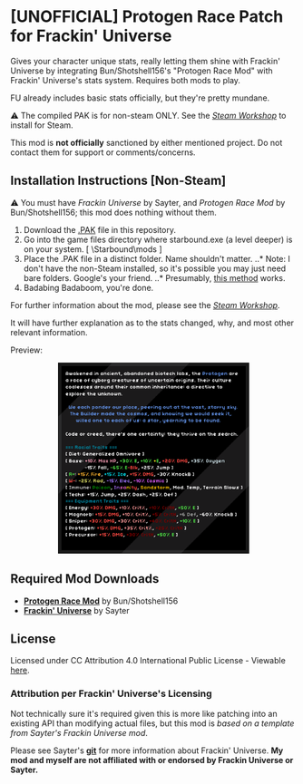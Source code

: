 # [UNOFFICIAL] Protogen Race Patch for Frackin' Universe
Gives your character unique stats, really letting them shine with Frackin' Universe by integrating Bun/Shotshell156's "Protogen Race Mod" with Frackin' Universe's stats system. Requires both mods to play.

FU already includes basic stats officially, but they're pretty mundane.

⚠ The compiled PAK is for non-steam ONLY. See the [*Steam Workshop*](https://steamcommunity.com/sharedfiles/filedetails/?id=2808096136) to install for Steam.

This mod is **not officially** sanctioned by either mentioned project. Do not contact them for support or comments/concerns. 
   
## Installation Instructions [Non-Steam]
⚠ You must have *Frackin Universe* by Sayter, and *Protogen Race Mod* by Bun/Shotshell156; this mod does nothing without them.
1. Download the [.PAK](https://github.com/CanadianVice/FU_Protogen-Race-Patch_UNOFFICIAL/blob/main/fu_protogen1_racepatch.pak) file in this repository. 
2. Go into the game files directory where starbound.exe (a level deeper) is on your system.
[ \Starbound\mods ]
3. Place the .PAK file in a distinct folder. Name shouldn't matter.
..* Note: I don't have the non-Steam installed, so it's possible you may just need bare folders. Google's your friend.
..* Presumably, [this method](https://starbounder.org/Mods/Installation#Install_Guide_for_Starbound_Mods) works.
4. Badabing Badaboom, you're done.
	 
For further information about the mod, please see the [*Steam Workshop*](https://steamcommunity.com/sharedfiles/filedetails/?id=2808096136).
  
It will have further explanation as to the stats changed, why, and most other relevant information.
  
Preview:
<div align="center">
<img src="https://github.com/CanadianVice/FU_Protogen-Race-Patch_UNOFFICIAL/blob/main/related_files/steam_listing/stats_ss.png" alt="Screenshot of Protogen Species Description Post-Patch" width="337px" height="337px">
</div>
  
## Required Mod Downloads
* [**Protogen Race Mod**](https://community.playstarbound.com/resources/protogen-race.5802/) by Bun/Shotshell156
* [**Frackin' Universe**](https://github.com/sayterdarkwynd/FrackinUniverse) by Sayter

## License
Licensed under CC Attribution 4.0 International Public License - Viewable [here](https://creativecommons.org/licenses/by/4.0/legalcode).

### Attribution per Frackin' Universe's Licensing
Not technically sure it's required given this is more like patching into an existing API than modifying actual files, but this mod is *based on a template from Sayter's Frackin Universe mod*. 

Please see Sayter's [**git**](https://github.com/sayterdarkwynd/FrackinUniverse) for more information about Frackin' Universe. 
**My mod and myself are not affiliated with or endorsed by Frackin Universe or Sayter.**


